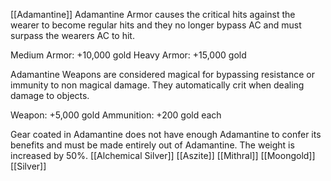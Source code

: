 [[Adamantine]]
Adamantine Armor causes the critical hits against the wearer to become regular hits and they no longer bypass AC and must surpass the wearers AC to hit. 

Medium Armor: +10,000 gold
Heavy Armor: +15,000 gold

Adamantine Weapons are considered magical for bypassing resistance or immunity to non magical damage. They automatically crit when dealing damage to objects.

Weapon: +5,000 gold
Ammunition: +200 gold each

Gear coated in Adamantine does not have enough Adamantine to confer its benefits and must be made entirely out of Adamantine. The weight is increased by 50%.
[[Alchemical Silver]]
[[Aszite]]
[[Mithral]]
[[Moongold]]
[[Silver]]
